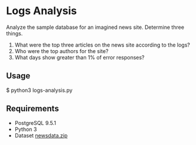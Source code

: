 # Logs Analysis
Analyze the sample database for an imagined news site. Determine three things.
1. What were the top three articles on the news site according to the logs?
2. Who were the top authors for the site?
3. What days show greater than 1% of error responses?
## Usage
$ python3 logs-analysis.py

## Requirements
* PostgreSQL 9.5.1
* Python 3
* Dataset [newsdata.zip](https://d17h27t6h515a5.cloudfront.net/topher/2016/August/57b5f748_newsdata/newsdata.zip)



